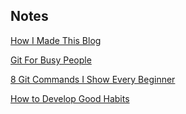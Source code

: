 ## Notes

[How I Made This Blog](making_blog.md)

[Git For Busy People](git_for_busy_people.md)

[8 Git Commands I Show Every Beginner](git_pipeline.md)

[How to Develop Good Habits](how_to_develop_good_habits.md)
